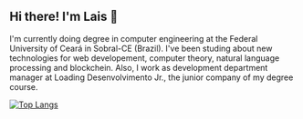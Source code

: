 ## Hi there! I'm Lais :vulcan_salute:

I'm currently doing degree in computer engineering at the Federal University of Ceará in Sobral-CE (Brazil). I've been studing about new technologies for web developement, computer theory, natural language processing and blockchein. Also, I work as development department manager at Loading Desenvolvimento Jr., the junior company of my degree course.


[![Top Langs](https://github-readme-stats.vercel.app/api/top-langs/?username=laisfsgomes&layout=compact)](https://github.com/anuraghazra/github-readme-stats)

